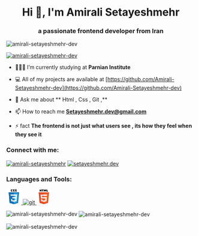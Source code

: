 <h1 align="center">Hi 👋, I'm Amirali Setayeshmehr</h1>
<h3 align="center">a passionate frontend developer from Iran</h3>

<p align="left"> <img src="https://komarev.com/ghpvc/?username=amirali-setayeshmehr-dev&label=Profile%20views&color=0e75b6&style=flat" alt="amirali-setayeshmehr-dev" /> </p>

<p align="left"> <a href="https://github.com/ryo-ma/github-profile-trophy"><img src="https://github-profile-trophy.vercel.app/?username=amirali-setayeshmehr-dev" alt="amirali-setayeshmehr-dev" /></a> </p>

- 👨🏻‍🎓 I’m currently studying at **Parnian Institute**

- 💻 All of my projects are available at [https://github.com/Amirali-Setayeshmehr-dev](https://github.com/Amirali-Setayeshmehr-dev)

- 💬 Ask me about ** Html , Css , Git ,**

- 📫 How to reach me **Setayeshmehr.dev@gmail.com**

- ⚡ fact **The frontend is not just what users see , its how they feel when they see it**

<h3 align="left">Connect with me:</h3>
<p align="left">
<a href="https://linkedin.com/in/amirali-setayeshmehr" target="blank"><img align="center" src="https://raw.githubusercontent.com/rahuldkjain/github-profile-readme-generator/master/src/images/icons/Social/linked-in-alt.svg" alt="amirali-setayeshmehr" height="30" width="40" /></a>
<a href="https://instagram.com/setayeshmehr.dev" target="blank"><img align="center" src="https://raw.githubusercontent.com/rahuldkjain/github-profile-readme-generator/master/src/images/icons/Social/instagram.svg" alt="setayeshmehr.dev" height="30" width="40" /></a>
</p>

<h3 align="left">Languages and Tools:</h3>
<p align="left"> <a href="https://www.w3schools.com/css/" target="_blank" rel="noreferrer"> <img src="https://raw.githubusercontent.com/devicons/devicon/master/icons/css3/css3-original-wordmark.svg" alt="css3" width="40" height="40"/> </a> <a href="https://git-scm.com/" target="_blank" rel="noreferrer"> <img src="https://www.vectorlogo.zone/logos/git-scm/git-scm-icon.svg" alt="git" width="40" height="40"/> </a> <a href="https://www.w3.org/html/" target="_blank" rel="noreferrer"> <img src="https://raw.githubusercontent.com/devicons/devicon/master/icons/html5/html5-original-wordmark.svg" alt="html5" width="40" height="40"/> </a> </p>

<p><img align="left" src="https://github-readme-stats.vercel.app/api/top-langs?username=amirali-setayeshmehr-dev&show_icons=true&locale=en&layout=compact" alt="amirali-setayeshmehr-dev" /></p>

<p>&nbsp;<img align="center" src="https://github-readme-stats.vercel.app/api?username=amirali-setayeshmehr-dev&show_icons=true&locale=en" alt="amirali-setayeshmehr-dev" /></p>

<p><img align="center" src="https://github-readme-streak-stats.herokuapp.com/?user=amirali-setayeshmehr-dev&" alt="amirali-setayeshmehr-dev" /></p>
